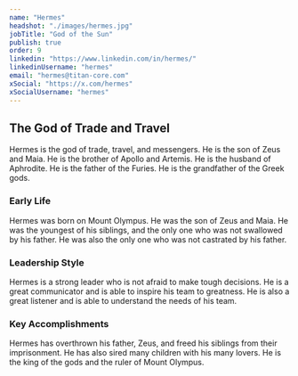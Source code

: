 ```yaml
---
name: "Hermes"
headshot: "./images/hermes.jpg"
jobTitle: "God of the Sun"
publish: true
order: 9
linkedin: "https://www.linkedin.com/in/hermes/"
linkedinUsername: "hermes"
email: "hermes@titan-core.com"
xSocial: "https://x.com/hermes"
xSocialUsername: "hermes"
---
```


## The God of Trade and Travel
Hermes is the god of trade, travel, and messengers. He is the son of Zeus and Maia. He is the brother of Apollo and Artemis. He is the husband of Aphrodite. He is the father of the Furies. He is the grandfather of the Greek gods.

### Early Life

Hermes was born on Mount Olympus. He was the son of Zeus and Maia. He was the youngest of his siblings, and the only one who was not swallowed by his father. He was also the only one who was not castrated by his father.

### Leadership Style

Hermes is a strong leader who is not afraid to make tough decisions. He is a great communicator and is able to inspire his team to greatness. He is also a great listener and is able to understand the needs of his team.

### Key Accomplishments

Hermes has overthrown his father, Zeus, and freed his siblings from their imprisonment. He has also sired many children with his many lovers. He is the king of the gods and the ruler of Mount Olympus.

